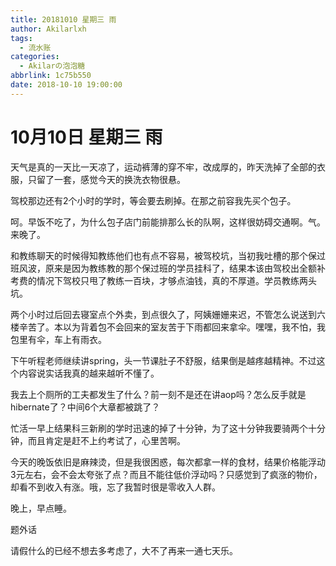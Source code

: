 ```yaml
---
title: 20181010 星期三 雨
author: Akilarlxh
tags:
  - 流水账
categories:
  - Akilarの泡泡糖
abbrlink: 1c75b550
date: 2018-10-10 19:00:00
---
```

# 10月10日 星期三 雨

天气是真的一天比一天凉了，运动裤薄的穿不牢，改成厚的，昨天洗掉了全部的衣服，只留了一套，感觉今天的换洗衣物很悬。

驾校那边还有2个小时的学时，等会要去刷掉。在那之前容我先买个包子。

呵。早饭不吃了，为什么包子店门前能排那么长的队啊，这样很妨碍交通啊。气。来晚了。

和教练聊天的时候得知教练他们也有点不容易，被驾校坑，当初我吐槽的那个保过班风波，原来是因为教练教的那个保过班的学员挂科了，结果本该由驾校出全额补考费的情况下驾校只甩了教练一百块，才够点油钱，真的不厚道。学员教练两头坑。

两个小时过后回去寝室点个外卖，到点很久了，阿姨姗姗来迟，不管怎么说送到六楼辛苦了。本以为背着包不会回来的室友苦于下雨都回来拿伞。嘿嘿，我不怕，我包里有伞，车上有雨衣。

下午听程老师继续讲spring，头一节课肚子不舒服，结果倒是越疼越精神。不过这个内容说实话我真的越来越听不懂了。

我去上个厕所的工夫都发生了什么？前一刻不是还在讲aop吗？怎么反手就是hibernate了？中间6个大章都被跳了？

忙活一早上结果科三新刷的学时迅速的掉了十分钟，为了这十分钟我要骑两个十分钟，而且肯定是赶不上约考试了，心里苦啊。

今天的晚饭依旧是麻辣烫，但是我很困惑，每次都拿一样的食材，结果价格能浮动3元左右，会不会太夸张了点？而且不能往低价浮动吗？只感觉到了疯涨的物价，却看不到收入有涨。哦，忘了我暂时很是零收入人群。

晚上，早点睡。

题外话

请假什么的已经不想去多考虑了，大不了再来一通七天乐。